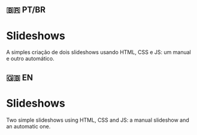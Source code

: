 <h2>🇧🇷 PT/BR</h2>
<h1>Slideshows</h1>
<p>A simples criação de dois slideshows usando HTML, CSS e JS: um manual e outro automático.</p>
<h2>🇬🇧 EN</h2>
<h1>Slideshows</h1>
<p>Two simple slideshows using HTML, CSS and JS: a manual slideshow and an automatic one.</p>